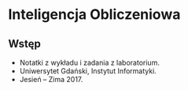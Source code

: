# Inteligencja Obliczeniowa

## Wstęp
* Notatki z wykładu i zadania z laboratorium.
* Uniwersytet Gdański, Instytut Informatyki.
* Jesień – Zima 2017.

